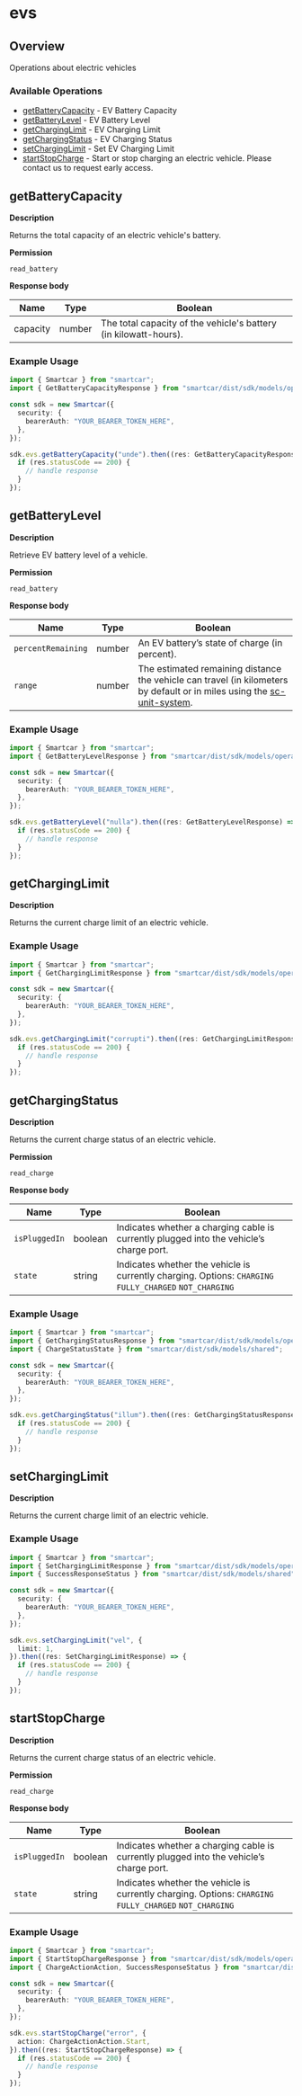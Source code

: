 # evs

## Overview

Operations about electric vehicles

### Available Operations

* [getBatteryCapacity](#getbatterycapacity) - EV Battery Capacity
* [getBatteryLevel](#getbatterylevel) - EV Battery Level
* [getChargingLimit](#getcharginglimit) - EV Charging Limit
* [getChargingStatus](#getchargingstatus) - EV Charging Status
* [setChargingLimit](#setcharginglimit) - Set EV Charging Limit
* [startStopCharge](#startstopcharge) - Start or stop charging an electric vehicle. Please contact us to request early access.

## getBatteryCapacity

__Description__

Returns the total capacity of an electric vehicle's battery.

__Permission__

`read_battery`

__Response body__

|  Name 	|Type   	|Boolean   	|
|---	|---	|---	|
|  capacity|   number|  The total capacity of the vehicle's battery (in kilowatt-hours). 	|

### Example Usage

```typescript
import { Smartcar } from "smartcar";
import { GetBatteryCapacityResponse } from "smartcar/dist/sdk/models/operations";

const sdk = new Smartcar({
  security: {
    bearerAuth: "YOUR_BEARER_TOKEN_HERE",
  },
});

sdk.evs.getBatteryCapacity("unde").then((res: GetBatteryCapacityResponse) => {
  if (res.statusCode == 200) {
    // handle response
  }
});
```

## getBatteryLevel

__Description__

Retrieve EV battery level of a vehicle.

__Permission__

`read_battery`

__Response body__

|  Name 	|Type   	|Boolean   	|
|---	|---	|---	|
|  `percentRemaining`|   number|  An EV battery’s state of charge (in percent). 	|
|   `range`|   number	|   The estimated remaining distance the vehicle can travel (in kilometers by default or in miles using the [sc-unit-system](https://smartcar.com/docs/api?version=v2.0&language=cURL#request-headers).	|

### Example Usage

```typescript
import { Smartcar } from "smartcar";
import { GetBatteryLevelResponse } from "smartcar/dist/sdk/models/operations";

const sdk = new Smartcar({
  security: {
    bearerAuth: "YOUR_BEARER_TOKEN_HERE",
  },
});

sdk.evs.getBatteryLevel("nulla").then((res: GetBatteryLevelResponse) => {
  if (res.statusCode == 200) {
    // handle response
  }
});
```

## getChargingLimit

__Description__

Returns the current charge limit of an electric vehicle.

### Example Usage

```typescript
import { Smartcar } from "smartcar";
import { GetChargingLimitResponse } from "smartcar/dist/sdk/models/operations";

const sdk = new Smartcar({
  security: {
    bearerAuth: "YOUR_BEARER_TOKEN_HERE",
  },
});

sdk.evs.getChargingLimit("corrupti").then((res: GetChargingLimitResponse) => {
  if (res.statusCode == 200) {
    // handle response
  }
});
```

## getChargingStatus

__Description__

Returns the current charge status of an electric vehicle.

__Permission__

`read_charge`

__Response body__

|  Name 	|Type   	|Boolean   	|
|---	|---	|---	|
|  `isPluggedIn` 	|   boolean	|  Indicates whether a charging cable is currently plugged into the vehicle’s charge port. 	|
|   `state`	|   string	|   Indicates whether the vehicle is currently charging. Options: `CHARGING` `FULLY_CHARGED` `NOT_CHARGING`	|

### Example Usage

```typescript
import { Smartcar } from "smartcar";
import { GetChargingStatusResponse } from "smartcar/dist/sdk/models/operations";
import { ChargeStatusState } from "smartcar/dist/sdk/models/shared";

const sdk = new Smartcar({
  security: {
    bearerAuth: "YOUR_BEARER_TOKEN_HERE",
  },
});

sdk.evs.getChargingStatus("illum").then((res: GetChargingStatusResponse) => {
  if (res.statusCode == 200) {
    // handle response
  }
});
```

## setChargingLimit

__Description__

Returns the current charge limit of an electric vehicle.

### Example Usage

```typescript
import { Smartcar } from "smartcar";
import { SetChargingLimitResponse } from "smartcar/dist/sdk/models/operations";
import { SuccessResponseStatus } from "smartcar/dist/sdk/models/shared";

const sdk = new Smartcar({
  security: {
    bearerAuth: "YOUR_BEARER_TOKEN_HERE",
  },
});

sdk.evs.setChargingLimit("vel", {
  limit: 1,
}).then((res: SetChargingLimitResponse) => {
  if (res.statusCode == 200) {
    // handle response
  }
});
```

## startStopCharge

__Description__

Returns the current charge status of an electric vehicle.

__Permission__

`read_charge`

__Response body__

|  Name 	|Type   	|Boolean   	|
|---	|---	|---	|
|  `isPluggedIn` 	|   boolean	|  Indicates whether a charging cable is currently plugged into the vehicle’s charge port. 	|
|   `state`	|   string	|   Indicates whether the vehicle is currently charging. Options: `CHARGING` `FULLY_CHARGED` `NOT_CHARGING`	|

### Example Usage

```typescript
import { Smartcar } from "smartcar";
import { StartStopChargeResponse } from "smartcar/dist/sdk/models/operations";
import { ChargeActionAction, SuccessResponseStatus } from "smartcar/dist/sdk/models/shared";

const sdk = new Smartcar({
  security: {
    bearerAuth: "YOUR_BEARER_TOKEN_HERE",
  },
});

sdk.evs.startStopCharge("error", {
  action: ChargeActionAction.Start,
}).then((res: StartStopChargeResponse) => {
  if (res.statusCode == 200) {
    // handle response
  }
});
```
